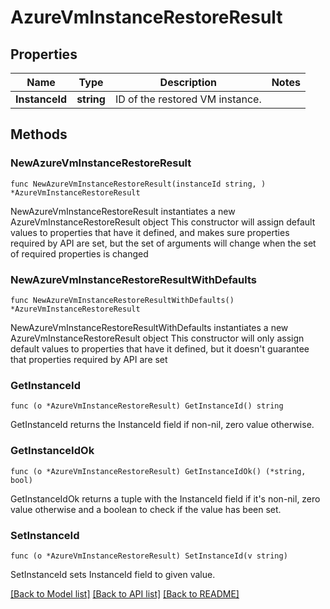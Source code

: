 # AzureVmInstanceRestoreResult

## Properties

Name | Type | Description | Notes
------------ | ------------- | ------------- | -------------
**InstanceId** | **string** | ID of the restored VM instance. | 

## Methods

### NewAzureVmInstanceRestoreResult

`func NewAzureVmInstanceRestoreResult(instanceId string, ) *AzureVmInstanceRestoreResult`

NewAzureVmInstanceRestoreResult instantiates a new AzureVmInstanceRestoreResult object
This constructor will assign default values to properties that have it defined,
and makes sure properties required by API are set, but the set of arguments
will change when the set of required properties is changed

### NewAzureVmInstanceRestoreResultWithDefaults

`func NewAzureVmInstanceRestoreResultWithDefaults() *AzureVmInstanceRestoreResult`

NewAzureVmInstanceRestoreResultWithDefaults instantiates a new AzureVmInstanceRestoreResult object
This constructor will only assign default values to properties that have it defined,
but it doesn't guarantee that properties required by API are set

### GetInstanceId

`func (o *AzureVmInstanceRestoreResult) GetInstanceId() string`

GetInstanceId returns the InstanceId field if non-nil, zero value otherwise.

### GetInstanceIdOk

`func (o *AzureVmInstanceRestoreResult) GetInstanceIdOk() (*string, bool)`

GetInstanceIdOk returns a tuple with the InstanceId field if it's non-nil, zero value otherwise
and a boolean to check if the value has been set.

### SetInstanceId

`func (o *AzureVmInstanceRestoreResult) SetInstanceId(v string)`

SetInstanceId sets InstanceId field to given value.



[[Back to Model list]](../README.md#documentation-for-models) [[Back to API list]](../README.md#documentation-for-api-endpoints) [[Back to README]](../README.md)


